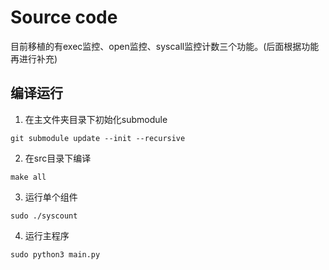 # Source code

目前移植的有exec监控、open监控、syscall监控计数三个功能。(后面根据功能再进行补充)

## 编译运行
1. 在主文件夹目录下初始化submodule
```shell
git submodule update --init --recursive
```
2. 在src目录下编译
```shell
make all
```
3. 运行单个组件
```shell
sudo ./syscount
```
4. 运行主程序
```shell
sudo python3 main.py
```